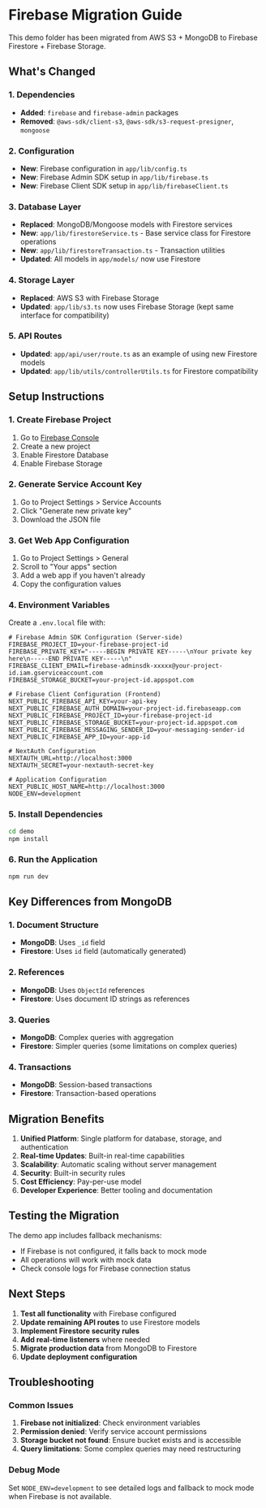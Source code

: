 # Firebase Migration Guide

This demo folder has been migrated from AWS S3 + MongoDB to Firebase Firestore + Firebase Storage.

## What's Changed

### 1. Dependencies
- **Added**: `firebase` and `firebase-admin` packages
- **Removed**: `@aws-sdk/client-s3`, `@aws-sdk/s3-request-presigner`, `mongoose`

### 2. Configuration
- **New**: Firebase configuration in `app/lib/config.ts`
- **New**: Firebase Admin SDK setup in `app/lib/firebase.ts`
- **New**: Firebase Client SDK setup in `app/lib/firebaseClient.ts`

### 3. Database Layer
- **Replaced**: MongoDB/Mongoose models with Firestore services
- **New**: `app/lib/firestoreService.ts` - Base service class for Firestore operations
- **New**: `app/lib/firestoreTransaction.ts` - Transaction utilities
- **Updated**: All models in `app/models/` now use Firestore

### 4. Storage Layer
- **Replaced**: AWS S3 with Firebase Storage
- **Updated**: `app/lib/s3.ts` now uses Firebase Storage (kept same interface for compatibility)

### 5. API Routes
- **Updated**: `app/api/user/route.ts` as an example of using new Firestore models
- **Updated**: `app/lib/utils/controllerUtils.ts` for Firestore compatibility

## Setup Instructions

### 1. Create Firebase Project
1. Go to [Firebase Console](https://console.firebase.google.com/)
2. Create a new project
3. Enable Firestore Database
4. Enable Firebase Storage

### 2. Generate Service Account Key
1. Go to Project Settings > Service Accounts
2. Click "Generate new private key"
3. Download the JSON file

### 3. Get Web App Configuration
1. Go to Project Settings > General
2. Scroll to "Your apps" section
3. Add a web app if you haven't already
4. Copy the configuration values

### 4. Environment Variables
Create a `.env.local` file with:

```env
# Firebase Admin SDK Configuration (Server-side)
FIREBASE_PROJECT_ID=your-firebase-project-id
FIREBASE_PRIVATE_KEY="-----BEGIN PRIVATE KEY-----\nYour private key here\n-----END PRIVATE KEY-----\n"
FIREBASE_CLIENT_EMAIL=firebase-adminsdk-xxxxx@your-project-id.iam.gserviceaccount.com
FIREBASE_STORAGE_BUCKET=your-project-id.appspot.com

# Firebase Client Configuration (Frontend)
NEXT_PUBLIC_FIREBASE_API_KEY=your-api-key
NEXT_PUBLIC_FIREBASE_AUTH_DOMAIN=your-project-id.firebaseapp.com
NEXT_PUBLIC_FIREBASE_PROJECT_ID=your-firebase-project-id
NEXT_PUBLIC_FIREBASE_STORAGE_BUCKET=your-project-id.appspot.com
NEXT_PUBLIC_FIREBASE_MESSAGING_SENDER_ID=your-messaging-sender-id
NEXT_PUBLIC_FIREBASE_APP_ID=your-app-id

# NextAuth Configuration
NEXTAUTH_URL=http://localhost:3000
NEXTAUTH_SECRET=your-nextauth-secret-key

# Application Configuration
NEXT_PUBLIC_HOST_NAME=http://localhost:3000
NODE_ENV=development
```

### 5. Install Dependencies
```bash
cd demo
npm install
```

### 6. Run the Application
```bash
npm run dev
```

## Key Differences from MongoDB

### 1. Document Structure
- **MongoDB**: Uses `_id` field
- **Firestore**: Uses `id` field (automatically generated)

### 2. References
- **MongoDB**: Uses `ObjectId` references
- **Firestore**: Uses document ID strings as references

### 3. Queries
- **MongoDB**: Complex queries with aggregation
- **Firestore**: Simpler queries (some limitations on complex queries)

### 4. Transactions
- **MongoDB**: Session-based transactions
- **Firestore**: Transaction-based operations

## Migration Benefits

1. **Unified Platform**: Single platform for database, storage, and authentication
2. **Real-time Updates**: Built-in real-time capabilities
3. **Scalability**: Automatic scaling without server management
4. **Security**: Built-in security rules
5. **Cost Efficiency**: Pay-per-use model
6. **Developer Experience**: Better tooling and documentation

## Testing the Migration

The demo app includes fallback mechanisms:
- If Firebase is not configured, it falls back to mock mode
- All operations will work with mock data
- Check console logs for Firebase connection status

## Next Steps

1. **Test all functionality** with Firebase configured
2. **Update remaining API routes** to use Firestore models
3. **Implement Firestore security rules**
4. **Add real-time listeners** where needed
5. **Migrate production data** from MongoDB to Firestore
6. **Update deployment configuration**

## Troubleshooting

### Common Issues
1. **Firebase not initialized**: Check environment variables
2. **Permission denied**: Verify service account permissions
3. **Storage bucket not found**: Ensure bucket exists and is accessible
4. **Query limitations**: Some complex queries may need restructuring

### Debug Mode
Set `NODE_ENV=development` to see detailed logs and fallback to mock mode when Firebase is not available.


